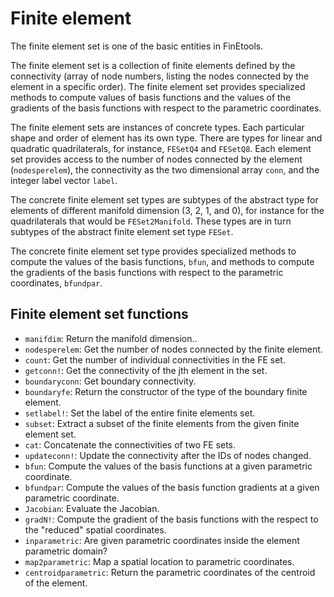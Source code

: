 # Finite element

The  finite element set is one of the basic entities in FinEtools.

The finite element set is a collection of  finite elements defined by the connectivity (array of node numbers, listing the nodes connected by the element in  a specific order). The finite element set  provides  specialized methods  to compute values of basis functions and the values of  the gradients of the basis functions  with respect to the parametric coordinates.

The finite element sets are instances of concrete types. Each particular shape and order of element has its own type. There are types for  linear  and quadratic quadrilaterals, for instance, `FESetQ4` and `FESetQ8`. Each element set provides access to the number of nodes  connected by the element (`nodesperelem`),  the connectivity as the two dimensional array    `conn`,  and the  integer label vector `label`. 

The concrete finite element set types are subtypes of the abstract type for elements of different manifold dimension (3, 2, 1, and 0), for instance for the quadrilaterals that would be `FESet2Manifold`. These types are in turn  subtypes of the abstract finite element set type `FESet`.

The concrete finite element set type provides specialized methods to compute the values of the basis functions, `bfun`, and methods to compute  the gradients of the basis functions with respect to the parametric coordinates, `bfundpar`.

## Finite element set functions

- `manifdim`: Return the manifold dimension..
- `nodesperelem`: Get the number of nodes  connected  by  the finite element.
- `count`:  Get the number of individual connectivities in the FE set.
- `getconn!`: Get the connectivity of the jth element in the set.
- `boundaryconn`: Get boundary connectivity.
- `boundaryfe`: Return the constructor of the type of the boundary finite element.
- `setlabel!`: Set the label of the entire finite elements set.
- `subset`: Extract a subset of the finite elements from the given finite element set.
- `cat`: Concatenate the connectivities of two FE sets.
- `updateconn!`: Update the connectivity after the IDs of nodes changed.
- `bfun`: Compute the values of the basis functions at a given parametric coordinate.
- `bfundpar`: Compute the values of the basis function gradients at a given parametric coordinate.
- `Jacobian`: Evaluate the  Jacobian.
- `gradN!`: Compute the gradient of the basis functions with the respect to the "reduced" spatial coordinates.
- `inparametric`: Are given parametric coordinates inside the element parametric domain?
- `map2parametric`: Map a spatial location to parametric coordinates.
- `centroidparametric`: Return the parametric coordinates  of the centroid of the element.



